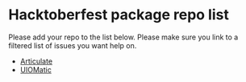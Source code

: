 # Hacktoberfest package repo list

Please add your repo to the list below. Please make sure you link to a filtered list of issues you want help on.

- [Articulate](https://github.com/Shazwazza/Articulate/issues?q=is%3Aissue+is%3Aopen+label%3A%22help+wanted%22)
- [UIOMatic](https://github.com/TimGeyssens/UIOMatic/labels/help%20wanted)
